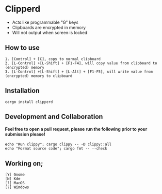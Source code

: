 # Clipperd

- Acts like programmable "G" keys
- Clipboards are encrypted in memory
- Will not output when screen is locked
## How to use
    1. [Control] + [C], copy to normal clipboard
    2. [L-Control] +[L-Shift] + [F1-F4], will copy value from clipboard to (encrypted) memory
    3. [L-Control] +[L-Shift] + [L-Alt] + [F1-F5], will write value from (encrypted) memory to clipboard

## Installation
    cargo install clipperd

## Development and Collaboration
#### Feel free to open a pull request, please run the following prior to your submission please!
    echo "Run clippy"; cargo clippy -- -D clippy::all
    echo "Format source code"; cargo fmt -- --check

## Working on;
    [Y] Gnome
    [N] Kde
    [?] MacOS
    [?] Windows
    